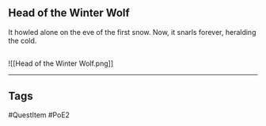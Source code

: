## Head of the Winter Wolf
It howled alone on the eve of
the first snow. Now, it snarls
forever, heralding the cold.
## 
![[Head of the Winter Wolf.png]]

---
## Tags
#QuestItem
#PoE2